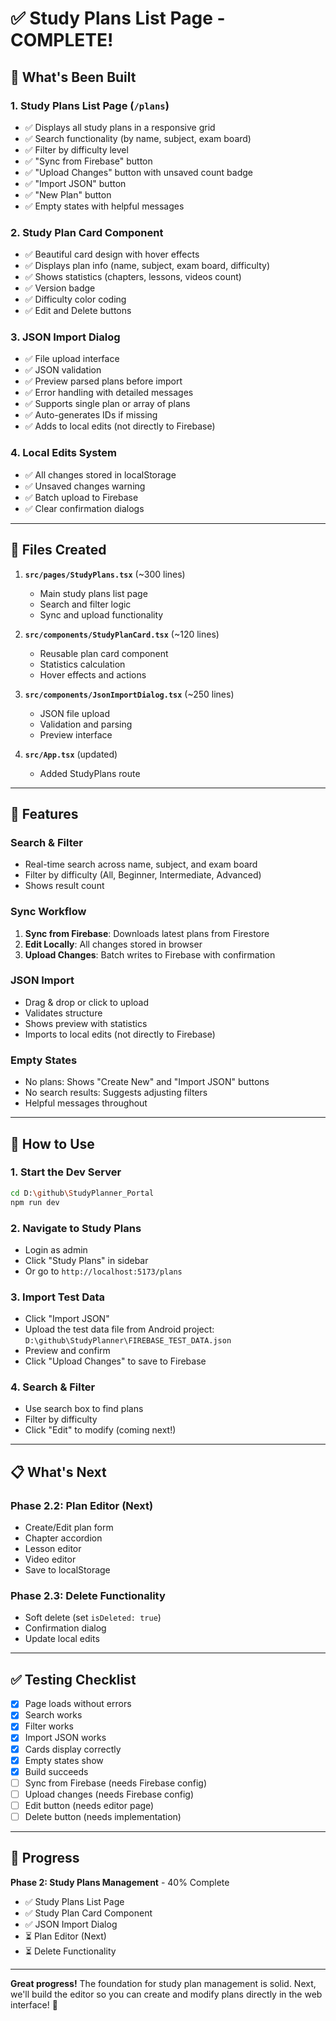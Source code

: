 # ✅ Study Plans List Page - COMPLETE!

## 🎉 What's Been Built

### **1. Study Plans List Page** (`/plans`)
- ✅ Displays all study plans in a responsive grid
- ✅ Search functionality (by name, subject, exam board)
- ✅ Filter by difficulty level
- ✅ "Sync from Firebase" button
- ✅ "Upload Changes" button with unsaved count badge
- ✅ "Import JSON" button
- ✅ "New Plan" button
- ✅ Empty states with helpful messages

### **2. Study Plan Card Component**
- ✅ Beautiful card design with hover effects
- ✅ Displays plan info (name, subject, exam board, difficulty)
- ✅ Shows statistics (chapters, lessons, videos count)
- ✅ Version badge
- ✅ Difficulty color coding
- ✅ Edit and Delete buttons

### **3. JSON Import Dialog**
- ✅ File upload interface
- ✅ JSON validation
- ✅ Preview parsed plans before import
- ✅ Error handling with detailed messages
- ✅ Supports single plan or array of plans
- ✅ Auto-generates IDs if missing
- ✅ Adds to local edits (not directly to Firebase)

### **4. Local Edits System**
- ✅ All changes stored in localStorage
- ✅ Unsaved changes warning
- ✅ Batch upload to Firebase
- ✅ Clear confirmation dialogs

---

## 📁 Files Created

1. **`src/pages/StudyPlans.tsx`** (~300 lines)
   - Main study plans list page
   - Search and filter logic
   - Sync and upload functionality

2. **`src/components/StudyPlanCard.tsx`** (~120 lines)
   - Reusable plan card component
   - Statistics calculation
   - Hover effects and actions

3. **`src/components/JsonImportDialog.tsx`** (~250 lines)
   - JSON file upload
   - Validation and parsing
   - Preview interface

4. **`src/App.tsx`** (updated)
   - Added StudyPlans route

---

## 🎨 Features

### **Search & Filter**
- Real-time search across name, subject, and exam board
- Filter by difficulty (All, Beginner, Intermediate, Advanced)
- Shows result count

### **Sync Workflow**
1. **Sync from Firebase**: Downloads latest plans from Firestore
2. **Edit Locally**: All changes stored in browser
3. **Upload Changes**: Batch writes to Firebase with confirmation

### **JSON Import**
- Drag & drop or click to upload
- Validates structure
- Shows preview with statistics
- Imports to local edits (not directly to Firebase)

### **Empty States**
- No plans: Shows "Create New" and "Import JSON" buttons
- No search results: Suggests adjusting filters
- Helpful messages throughout

---

## 🚀 How to Use

### **1. Start the Dev Server**
```bash
cd D:\github\StudyPlanner_Portal
npm run dev
```

### **2. Navigate to Study Plans**
- Login as admin
- Click "Study Plans" in sidebar
- Or go to `http://localhost:5173/plans`

### **3. Import Test Data**
- Click "Import JSON"
- Upload the test data file from Android project:
  `D:\github\StudyPlanner\FIREBASE_TEST_DATA.json`
- Preview and confirm
- Click "Upload Changes" to save to Firebase

### **4. Search & Filter**
- Use search box to find plans
- Filter by difficulty
- Click "Edit" to modify (coming next!)

---

## 📋 What's Next

### **Phase 2.2: Plan Editor** (Next)
- Create/Edit plan form
- Chapter accordion
- Lesson editor
- Video editor
- Save to localStorage

### **Phase 2.3: Delete Functionality**
- Soft delete (set `isDeleted: true`)
- Confirmation dialog
- Update local edits

---

## ✅ Testing Checklist

- [x] Page loads without errors
- [x] Search works
- [x] Filter works
- [x] Import JSON works
- [x] Cards display correctly
- [x] Empty states show
- [x] Build succeeds
- [ ] Sync from Firebase (needs Firebase config)
- [ ] Upload changes (needs Firebase config)
- [ ] Edit button (needs editor page)
- [ ] Delete button (needs implementation)

---

## 🎯 Progress

**Phase 2: Study Plans Management** - 40% Complete
- ✅ Study Plans List Page
- ✅ Study Plan Card Component
- ✅ JSON Import Dialog
- ⏳ Plan Editor (Next)
- ⏳ Delete Functionality

---

**Great progress!** The foundation for study plan management is solid. Next, we'll build the editor so you can create and modify plans directly in the web interface! 🚀

